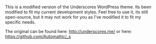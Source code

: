 This is a modified version of the Underscores WordPress theme. Its been modified to fit my current development styles. Feel free to use it, its still open-source, but it may not work for you as I've modified it to fit my specific needs.

The original can be found here: http://underscores.me/ or here: https://github.com/Automattic/_s
